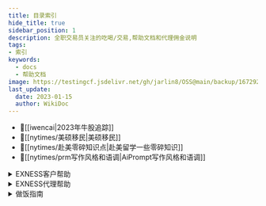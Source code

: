 ```yaml
---
title: 目录索引
hide_title: true
sidebar_position: 1
description: 全职交易员关注的吃喝/交易,帮助文档和代理佣金说明
tags:
- 索引
keywords:
  - docs
  - 帮助文档
image: https://testingcf.jsdelivr.net/gh/jarlin8/OSS@main/backup/1672929818319avatar.jpg
last_update:
  date: 2023-01-15
  author: WikiDoc
---
```


- 📰[[iwencai|2023年牛股追踪]]
- 📰[[nytimes/美硕移民|美硕移民]]
- 📰[[nytimes/赴美零碎知识点|赴美留学一些零碎知识]]
- 📰[[nytimes/prm写作风格和语调|AiPrompt写作风格和语调]]

<details>
<summary>EXNESS客户帮助</summary>

## EXNESS客户帮助
- [[exness-trader/保障您的vps安全|保障您的vps安全]]
- [[exness-trader/保证金和可用保证金之间有何区别|保证金和可用保证金之间有何区别]]
- [[exness-trader/标准账户|标准账户]]
- [[exness-trader/标准账户和美分账户有什么不同|标准账户和美分账户有什么不同]]
- [[exness-trader/标准账户和先锋账户有什么不同|标准账户和先锋账户有什么不同]]
- [[exness-trader/标准账户上可以交易哪些品种|标准账户上可以交易哪些品种]]
- [[exness-trader/不同类型的交易账户可以使用相同的服务器么|不同类型的交易账户可以使用相同的服务器么]]
- [[exness-trader/不同类型的账户是否有地区限制|不同类型的账户是否有地区限制]]
- [[exness-trader/不同账户类型的最大和最小交易手数是多少|不同账户类型的最大和最小交易手数是多少]]
- [[exness-trader/部分退款请求|部分退款请求]]
- [[exness-trader/查询已归档订单|查询已归档订单]]
- [[exness-trader/差价合约详解|差价合约详解]]
- [[exness-trader/拆股详解|拆股详解]]
- [[exness-trader/出金为何退回了我的-exness-账户|出金为何退回了我的-exness-账户]]
- [[exness-trader/出金须知|出金须知]]
- [[exness-trader/出入金到账需要多长时间|出入金到账需要多长时间]]
- [[exness-trader/出入金最快的方法是什么|出入金最快的方法是什么]]
- [[exness-trader/出现报价关闭提示|出现报价关闭提示]]
- [[exness-trader/出现交易量无效的错误提示|出现交易量无效的错误提示]]
- [[exness-trader/出现禁止交易的错误提示|出现禁止交易的错误提示]]
- [[exness-trader/出现资金不足错误提示|出现资金不足错误提示]]
- [[exness-trader/创建账户需要提供哪些资料|创建账户需要提供哪些资料]]
- [[exness-trader/创建真实账户和模拟账户时必须提供哪些文件|创建真实账户和模拟账户时必须提供哪些文件]]
- [[exness-trader/登录-mt4-的时候，为什么我的账户昵称显示错误|登录-mt4-的时候，为什么我的账户昵称显示错误]]
- [[exness-trader/电子支付平台eps交易相关事宜|电子支付平台eps交易相关事宜]]
- [[exness-trader/订单执行类型|订单执行类型]]
- [[exness-trader/冬季交易时间|冬季交易时间]]
- [[exness-trader/负余额保护|负余额保护]]
- [[exness-trader/杠杆对爆仓的影响|杠杆对爆仓的影响]]
- [[exness-trader/杠杆和保证金要求|杠杆和保证金要求]]
- [[exness-trader/隔夜利息|隔夜利息]]
- [[exness-trader/各账户追加保证金通知和爆仓水平|各账户追加保证金通知和爆仓水平]]
- [[exness-trader/更改-mt4-语言设置时出现乱码该如何解决|更改-mt4-语言设置时出现乱码该如何解决]]
- [[exness-trader/股票|股票]]
- [[exness-trader/关于-exness-交易应用|关于-exness-交易应用]]
- [[exness-trader/关于账户类型后缀|关于账户类型后缀]]
- [[exness-trader/管理智能交易-ea|管理智能交易-ea]]
- [[exness-trader/归档账户须知|归档账户须知]]
- [[exness-trader/过期版本|过期版本]]
- [[exness-trader/后缀代表什么|后缀代表什么]]
- [[exness-trader/怀疑他人以自己的名义交易|怀疑他人以自己的名义交易]]
- [[exness-trader/黄金杠杆限制|黄金杠杆限制]]
- [[exness-trader/恢复vps|恢复vps]]
- [[exness-trader/基点和迷你点之间有何区别|基点和迷你点之间有何区别]]
- [[exness-trader/加密数字货币交叉盘|加密数字货币交叉盘]]
- [[exness-trader/价格缺口保护|价格缺口保护]]
- [[exness-trader/交叉盘交易|交叉盘交易]]
- [[exness-trader/交易繁忙trade-context-busy|交易繁忙trade-context-busy]]
- [[exness-trader/交易方式是否有限制|交易方式是否有限制]]
- [[exness-trader/交易加密数字货币|交易加密数字货币]]
- [[exness-trader/交易品种|交易品种]]
- [[exness-trader/交易品种的订单报价是如何计算的|交易品种的订单报价是如何计算的]]
- [[exness-trader/交易平台功能比较|交易平台功能比较]]
- [[exness-trader/交易新手最适合什么账户类型|交易新手最适合什么账户类型]]
- [[exness-trader/节假日交易时间|节假日交易时间]]
- [[exness-trader/金属交易|金属交易]]
- [[exness-trader/开立专业型账户需要满足什么条件|开立专业型账户需要满足什么条件]]
- [[exness-trader/可以使用不同的支付平台出金吗|可以使用不同的支付平台出金吗]]
- [[exness-trader/可以在手机终端上下移动止损单吗|可以在手机终端上下移动止损单吗]]
- [[exness-trader/可以在周末节假日出金入金吗|可以在周末节假日出金入金吗]]
- [[exness-trader/客户是否可以使用其它交易账户入金时使用的支付|客户是否可以使用其它交易账户入金时使用的支付]]
- [[exness-trader/客户支付档案-cpp-须知|客户支付档案-cpp-须知]]
- [[exness-trader/了解交易终端|了解交易终端]]
- [[exness-trader/了解做市商|了解做市商]]
- [[exness-trader/立即开始交易|立即开始交易]]
- [[exness-trader/零点账户|零点账户]]
- [[exness-trader/零点账户提供哪些交易品种|零点账户提供哪些交易品种]]
- [[exness-trader/裸点账户|裸点账户]]
- [[exness-trader/裸点账户和零点账户有什么不同|裸点账户和零点账户有什么不同]]
- [[exness-trader/裸点账户上可以交易哪些品种|裸点账户上可以交易哪些品种]]
- [[exness-trader/美分账户|美分账户]]
- [[exness-trader/美分账户上可以交易哪些品种|美分账户上可以交易哪些品种]]
- [[exness-trader/美分账户有哪些地域限制|美分账户有哪些地域限制]]
- [[exness-trader/美国原油有合约期限吗|美国原油有合约期限吗]]
- [[exness-trader/面向非伊斯兰教国家的免隔夜利息账户|面向非伊斯兰教国家的免隔夜利息账户]]
- [[exness-trader/哪些类型的账户可以参与竞赛|哪些类型的账户可以参与竞赛]]
- [[exness-trader/哪些账户可以免隔夜利息|哪些账户可以免隔夜利息]]
- [[exness-trader/哪些账户类型可以交易加密数字货币-cfd|哪些账户类型可以交易加密数字货币-cfd]]
- [[exness-trader/哪些账户类型支持模拟账户|哪些账户类型支持模拟账户]]
- [[exness-trader/能否更改-metatrader-4-5-平台上的时区|能否更改-metatrader-4-5-平台上的时区]]
- [[exness-trader/能否更改我的账户货币|能否更改我的账户货币]]
- [[exness-trader/能源交易|能源交易]]
- [[exness-trader/您的-exness-个人专区|您的-exness-个人专区]]
- [[exness-trader/品种分类|品种分类]]
- [[exness-trader/仍未收到出金款项|仍未收到出金款项]]
- [[exness-trader/仍未收到手机短信验证码|仍未收到手机短信验证码]]
- [[exness-trader/如果我出金到错误的账号，接下来应该怎么做|如果我出金到错误的账号，接下来应该怎么做]]
- [[exness-trader/如果我的-vps-上没有足够空间应当如何操作|如果我的-vps-上没有足够空间应当如何操作]]
- [[exness-trader/如果我的当前余额为负值，可以进行入金操作吗|如果我的当前余额为负值，可以进行入金操作吗]]
- [[exness-trader/如果我的验证文件不在我的名下该怎么办|如果我的验证文件不在我的名下该怎么办]]
- [[exness-trader/如果我是在其他国家开立的账户，如何进行账户验|如果我是在其他国家开立的账户，如何进行账户验]]
- [[exness-trader/如果我有未平仓位，还可以出金吗|如果我有未平仓位，还可以出金吗]]
- [[exness-trader/如果我在-vps-中收到了无网络连接错误，接下来|如果我在-vps-中收到了无网络连接错误，接下来]]
- [[exness-trader/如果我在入金时使用的支付系统在出金时无法使用|如果我在入金时使用的支付系统在出金时无法使用]]
- [[exness-trader/如果我在入金时使用了多种支付方式，应当如何出|如果我在入金时使用了多种支付方式，应当如何出]]
- [[exness-trader/如果我在自己的-vps-上安装智能交易ea，是否需要|如果我在自己的-vps-上安装智能交易ea，是否需要]]
- [[exness-trader/如果无法平仓交易，我该怎么做|如果无法平仓交易，我该怎么做]]
- [[exness-trader/如果在个人专区中无法找到我的首选支付系统该怎|如果在个人专区中无法找到我的首选支付系统该怎]]
- [[exness-trader/如何查看旧的个人专区是否依然处于活跃状态|如何查看旧的个人专区是否依然处于活跃状态]]
- [[exness-trader/如何查看您的交易历史|如何查看您的交易历史]]
- [[exness-trader/如何查看我当前的杠杆设置|如何查看我当前的杠杆设置]]
- [[exness-trader/如何查看我的交易状态|如何查看我的交易状态]]
- [[exness-trader/如何查看我可以使用的支付平台|如何查看我可以使用的支付平台]]
- [[exness-trader/如何查看账户是否已可以入金和交易|如何查看账户是否已可以入金和交易]]
- [[exness-trader/如何查看账户验证被拒绝的原因|如何查看账户验证被拒绝的原因]]
- [[exness-trader/如何查看自己上传的验证文档的状态|如何查看自己上传的验证文档的状态]]
- [[exness-trader/如何查询我的代理信息|如何查询我的代理信息]]
- [[exness-trader/如何查找交易软件登录账号和服务器|如何查找交易软件登录账号和服务器]]
- [[exness-trader/如何查找我的交易账户账号|如何查找我的交易账户账号]]
- [[exness-trader/如何查找需要提高保证金要求的新闻事件|如何查找需要提高保证金要求的新闻事件]]
- [[exness-trader/如何出金|如何出金]]
- [[exness-trader/如何处理无效sl-tp错误|如何处理无效sl-tp错误]]
- [[exness-trader/如何从报价手机移动端里显示-添加-移除交易品|如何从报价手机移动端里显示-添加-移除交易品]]
- [[exness-trader/如何给模拟账户充值|如何给模拟账户充值]]
- [[exness-trader/如何更改更新我的个人信息与地址|如何更改更新我的个人信息与地址]]
- [[exness-trader/如何更改我的exness账户的注册姓名|如何更改我的exness账户的注册姓名]]
- [[exness-trader/如何更改注册名称|如何更改注册名称]]
- [[exness-trader/如何管理您的交易账户设置|如何管理您的交易账户设置]]
- [[exness-trader/如何管理您的vps设置|如何管理您的vps设置]]
- [[exness-trader/如何管理图表设置|如何管理图表设置]]
- [[exness-trader/如何管理注册手机号码|如何管理注册手机号码]]
- [[exness-trader/如何获得-exness-vps-服务|如何获得-exness-vps-服务]]
- [[exness-trader/如何获得无限杠杆|如何获得无限杠杆]]
- [[exness-trader/如何获取日志文件|如何获取日志文件]]
- [[exness-trader/如何计算开立订单所需资金|如何计算开立订单所需资金]]
- [[exness-trader/如何计算利润和损失|如何计算利润和损失]]
- [[exness-trader/如何将我在社交交易中的入金与我的-exness-账户关联起|如何将我在社交交易中的入金与我的-exness-账户关联起]]
- [[exness-trader/如何解决交易终端中的常见错误|如何解决交易终端中的常见错误]]
- [[exness-trader/如何进行订单部分平仓|如何进行订单部分平仓]]
- [[exness-trader/如何进行交易账户间转账|如何进行交易账户间转账]]
- [[exness-trader/如何进行首次入金|如何进行首次入金]]
- [[exness-trader/如何开立模拟账户|如何开立模拟账户]]
- [[exness-trader/如何快速便捷地恢复-exness-密码|如何快速便捷地恢复-exness-密码]]
- [[exness-trader/如何连接-vps|如何连接-vps]]
- [[exness-trader/如何清除浏览器缓存和-cookies-文件|如何清除浏览器缓存和-cookies-文件]]
- [[exness-trader/如何确定我的资金是安全的|如何确定我的资金是安全的]]
- [[exness-trader/如何入金|如何入金]]
- [[exness-trader/如何上传屏幕截图给支持团队|如何上传屏幕截图给支持团队]]
- [[exness-trader/如何设置-vps-密码|如何设置-vps-密码]]
- [[exness-trader/如何设置修改止损与获利|如何设置修改止损与获利]]
- [[exness-trader/如何设置移动止损|如何设置移动止损]]
- [[exness-trader/如何设置exness比特币电子钱包|如何设置exness比特币电子钱包]]
- [[exness-trader/如何申请关闭账户|如何申请关闭账户]]
- [[exness-trader/如何生成网络日志排除故障|如何生成网络日志排除故障]]
- [[exness-trader/如何使用-exness-货币转换器|如何使用-exness-货币转换器]]
- [[exness-trader/如何使用-mt4-multiterminal多账户管理终端|如何使用-mt4-multiterminal多账户管理终端]]
- [[exness-trader/如何使用安卓版-metatrader-4|如何使用安卓版-metatrader-4]]
- [[exness-trader/如何使用安卓版-metatrader-5|如何使用安卓版-metatrader-5]]
- [[exness-trader/如何使用比特币出入金|如何使用比特币出入金]]
- [[exness-trader/如何使用比特币电子钱包查看交易|如何使用比特币电子钱包查看交易]]
- [[exness-trader/如何使用日本或韩国银行卡出金|如何使用日本或韩国银行卡出金]]
- [[exness-trader/如何使用泰达币-usdt-erc20-出入金|如何使用泰达币-usdt-erc20-出入金]]
- [[exness-trader/如何使用虚拟美元稳定币-usdc-erc20-出入金|如何使用虚拟美元稳定币-usdc-erc20-出入金]]
- [[exness-trader/如何使用银行卡兑换usdt来入金|如何使用银行卡兑换usdt来入金]]
- [[exness-trader/如何使用中国银联入金|如何使用中国银联入金]]
- [[exness-trader/如何使用perfect-money出入金|如何使用perfect-money出入金]]
- [[exness-trader/如何使用sticpay出入金|如何使用sticpay出入金]]
- [[exness-trader/如何提升metatrader4-5的速度|如何提升metatrader4-5的速度]]
- [[exness-trader/如何通过-exness-进行交易|如何通过-exness-进行交易]]
- [[exness-trader/如何通过-mypay-出入金|如何通过-mypay-出入金]]
- [[exness-trader/如何通过电汇出入金|如何通过电汇出入金]]
- [[exness-trader/如何通过检索-har-文件进行故障调试|如何通过检索-har-文件进行故障调试]]
- [[exness-trader/如何通过银行卡出入金|如何通过银行卡出入金]]
- [[exness-trader/如何完全验证您的exness账户|如何完全验证您的exness账户]]
- [[exness-trader/如何为客服团队创建屏幕截图|如何为客服团队创建屏幕截图]]
- [[exness-trader/如何显示买价线|如何显示买价线]]
- [[exness-trader/如何修改或移除移动止损|如何修改或移除移动止损]]
- [[exness-trader/如何验证我的支付方式|如何验证我的支付方式]]
- [[exness-trader/如何在-linux-系统中安装-mt4-mt5|如何在-linux-系统中安装-mt4-mt5]]
- [[exness-trader/如何在个人专区创建新的交易账户|如何在个人专区创建新的交易账户]]
- [[exness-trader/如何在交易平台-mt4-mt5-上接收新闻|如何在交易平台-mt4-mt5-上接收新闻]]
- [[exness-trader/如何在市场报价桌面版终端中显示-添加-删除交|如何在市场报价桌面版终端中显示-添加-删除交]]
- [[exness-trader/如何在手机应用上的metatrader订阅交易信号|如何在手机应用上的metatrader订阅交易信号]]
- [[exness-trader/如何在我的个人专区查看交易的单号|如何在我的个人专区查看交易的单号]]
- [[exness-trader/如何在移动终端中设置挂单|如何在移动终端中设置挂单]]
- [[exness-trader/如何在中国使用bitake入金|如何在中国使用bitake入金]]
- [[exness-trader/如何在中国使用flashex出入金|如何在中国使用flashex出入金]]
- [[exness-trader/如何在中国使用neteller出入金|如何在中国使用neteller出入金]]
- [[exness-trader/如何在中国使用webmoney出入金|如何在中国使用webmoney出入金]]
- [[exness-trader/如何在exness平台开始交易|如何在exness平台开始交易]]
- [[exness-trader/如何知晓为我提供服务的是哪家-exness-实体|如何知晓为我提供服务的是哪家-exness-实体]]
- [[exness-trader/如何注册-exness-个人专区和交易账户|如何注册-exness-个人专区和交易账户]]
- [[exness-trader/入金金额有限制吗|入金金额有限制吗]]
- [[exness-trader/入金款项仍未到账|入金款项仍未到账]]
- [[exness-trader/入金须知|入金须知]]
- [[exness-trader/什么是-3d-安全协议|什么是-3d-安全协议]]
- [[exness-trader/什么是-cvv-代码，可以在哪里找到|什么是-cvv-代码，可以在哪里找到]]
- [[exness-trader/什么是对冲单可以进行部分对冲吗|什么是对冲单可以进行部分对冲吗]]
- [[exness-trader/什么是偏差|什么是偏差]]
- [[exness-trader/什么是限价单如何下限价单|什么是限价单如何下限价单]]
- [[exness-trader/什么是移动止损|什么是移动止损]]
- [[exness-trader/什么是止损单，怎么下止损单|什么是止损单，怎么下止损单]]
- [[exness-trader/什么是vps-|什么是vps-]]
- [[exness-trader/石油差价合约有到期日期吗|石油差价合约有到期日期吗]]
- [[exness-trader/石油价格是现货价格吗|石油价格是现货价格吗]]
- [[exness-trader/使用-mt4-mt5-网页终端进行交易|使用-mt4-mt5-网页终端进行交易]]
- [[exness-trader/使用-windows-版本-metatrader-4|使用-windows-版本-metatrader-4]]
- [[exness-trader/使用-windows-版本-metatrader-5|使用-windows-版本-metatrader-5]]
- [[exness-trader/使用多张银行卡还可以进行出入金操作吗|使用多张银行卡还可以进行出入金操作吗]]
- [[exness-trader/使用模拟账户进行交易时需要存入真实资金吗|使用模拟账户进行交易时需要存入真实资金吗]]
- [[exness-trader/市场已关闭|市场已关闭]]
- [[exness-trader/市价滑点|市价滑点]]
- [[exness-trader/是否可由朋友或家人代我进行交易|是否可由朋友或家人代我进行交易]]
- [[exness-trader/是否所有类型账户都支持指数的差价合约|是否所有类型账户都支持指数的差价合约]]
- [[exness-trader/收到订单数量过多错误提示|收到订单数量过多错误提示]]
- [[exness-trader/收到一条阻止我交易的错误提示|收到一条阻止我交易的错误提示]]
- [[exness-trader/手机交易终端上可以使用智能交易ea吗|手机交易终端上可以使用智能交易ea吗]]
- [[exness-trader/探索-exness-网页交易终端|探索-exness-网页交易终端]]
- [[exness-trader/跳动点历史记录须知|跳动点历史记录须知]]
- [[exness-trader/通过-skrill-出入金|通过-skrill-出入金]]
- [[exness-trader/同一个电子邮箱可以注册多个个人专区吗|同一个电子邮箱可以注册多个个人专区吗]]
- [[exness-trader/退出交易终端时，我的订单会被平仓吗|退出交易终端时，我的订单会被平仓吗]]
- [[exness-trader/外汇和其他交易品种的基本交易术语|外汇和其他交易品种的基本交易术语]]
- [[exness-trader/外汇品种交易|外汇品种交易]]
- [[exness-trader/外汇市场交易时间|外汇市场交易时间]]
- [[exness-trader/外汇与外汇市场|外汇与外汇市场]]
- [[exness-trader/为-metatrader-4-5-设置推送通知|为-metatrader-4-5-设置推送通知]]
- [[exness-trader/为什么-exness-交易应用上的支付方式比网页版个人专区|为什么-exness-交易应用上的支付方式比网页版个人专区]]
- [[exness-trader/为什么-exness-账户验证流程是重要的|为什么-exness-账户验证流程是重要的]]
- [[exness-trader/为什么进行内部转账时会收到请求金额过大的|为什么进行内部转账时会收到请求金额过大的]]
- [[exness-trader/为什么我的对冲单突然要我缴纳保证金|为什么我的对冲单突然要我缴纳保证金]]
- [[exness-trader/为什么我的入金-出金会被拒绝|为什么我的入金-出金会被拒绝]]
- [[exness-trader/为什么我的所有交易一开始都处于亏损状态|为什么我的所有交易一开始都处于亏损状态]]
- [[exness-trader/为什么我的文件被拒绝了|为什么我的文件被拒绝了]]
- [[exness-trader/为什么我的账户上有资金，交易账户却显示余额为|为什么我的账户上有资金，交易账户却显示余额为]]
- [[exness-trader/为什么我个人专区中可用保证金的金额与交易平台|为什么我个人专区中可用保证金的金额与交易平台]]
- [[exness-trader/为什么我需要一种账户货币|为什么我需要一种账户货币]]
- [[exness-trader/为什么我在进行入金操作时屏幕显示系统出错|为什么我在进行入金操作时屏幕显示系统出错]]
- [[exness-trader/为什么无法关闭对冲单|为什么无法关闭对冲单]]
- [[exness-trader/为什么无法在我的个人专区中找到我的交易账户|为什么无法在我的个人专区中找到我的交易账户]]
- [[exness-trader/为什么有时候股票的保证金会比平时高|为什么有时候股票的保证金会比平时高]]
- [[exness-trader/为什么在出金时会出现余额不足的错误提示|为什么在出金时会出现余额不足的错误提示]]
- [[exness-trader/为什么在交易者计算器内有些品种不能设置杠杆|为什么在交易者计算器内有些品种不能设置杠杆]]
- [[exness-trader/为什么在一天中的某些时候，指数的保证金会增加|为什么在一天中的某些时候，指数的保证金会增加]]
- [[exness-trader/为什么mt4-mt5和exness网站上显示的点差不一样|为什么mt4-mt5和exness网站上显示的点差不一样]]
- [[exness-trader/未验证账户面临哪些限制|未验证账户面临哪些限制]]
- [[exness-trader/文件被拒绝后如何再次上传|文件被拒绝后如何再次上传]]
- [[exness-trader/我不小心删除了我的手机应用，该如何恢复|我不小心删除了我的手机应用，该如何恢复]]
- [[exness-trader/我可以使用多张银行卡给账户入金吗|我可以使用多张银行卡给账户入金吗]]
- [[exness-trader/我可以使用哪些交易终端进行交易|我可以使用哪些交易终端进行交易]]
- [[exness-trader/我可以使用他人的支付系统入金吗|我可以使用他人的支付系统入金吗]]
- [[exness-trader/我可以用什么货币入金|我可以用什么货币入金]]
- [[exness-trader/我可以在个人信息中添加多少个手机号码|我可以在个人信息中添加多少个手机号码]]
- [[exness-trader/我可以在个人专区持有几个交易账户|我可以在个人专区持有几个交易账户]]
- [[exness-trader/我可以在哪里查看汇率|我可以在哪里查看汇率]]
- [[exness-trader/我可以在手机交易终端上使用指标吗|我可以在手机交易终端上使用指标吗]]
- [[exness-trader/我可以在我的电脑上同时运行多个交易终端软件吗|我可以在我的电脑上同时运行多个交易终端软件吗]]
- [[exness-trader/我能否更改自己的的账户服务器|我能否更改自己的的账户服务器]]
- [[exness-trader/我能用预付卡进行入金么|我能用预付卡进行入金么]]
- [[exness-trader/我能在周末进行交易吗|我能在周末进行交易吗]]
- [[exness-trader/我仍未收到电子邮箱验证码|我仍未收到电子邮箱验证码]]
- [[exness-trader/我如何识别哪些交易品种属于免隔夜利息品种|我如何识别哪些交易品种属于免隔夜利息品种]]
- [[exness-trader/我是否可以使用与-exness-注册邮箱不同的邮箱来进行入|我是否可以使用与-exness-注册邮箱不同的邮箱来进行入]]
- [[exness-trader/我是否可以验证来自海外国家的exness账户|我是否可以验证来自海外国家的exness账户]]
- [[exness-trader/我收到了交易参数无效的错误提示|我收到了交易参数无效的错误提示]]
- [[exness-trader/我收到了账户无效的错误提示|我收到了账户无效的错误提示]]
- [[exness-trader/我收到无网络连接的错误信息|我收到无网络连接的错误信息]]
- [[exness-trader/我为什么需要验证我的支付账户|我为什么需要验证我的支付账户]]
- [[exness-trader/我应该选择哪种账户|我应该选择哪种账户]]
- [[exness-trader/我应为交易账户设置什么杠杆|我应为交易账户设置什么杠杆]]
- [[exness-trader/我在国外可以用自己的交易账户交易吗|我在国外可以用自己的交易账户交易吗]]
- [[exness-trader/我在交易软件收到了授权失败的错误提示|我在交易软件收到了授权失败的错误提示]]
- [[exness-trader/我在哪里可以查看自己的免隔夜利息权益|我在哪里可以查看自己的免隔夜利息权益]]
- [[exness-trader/我在使用银行卡出金时被要求退款|我在使用银行卡出金时被要求退款]]
- [[exness-trader/我在我的交易终端的图表中只能看到等待更新|我在我的交易终端的图表中只能看到等待更新]]
- [[exness-trader/无法出金时该如何操作|无法出金时该如何操作]]
- [[exness-trader/无法登录-exness-个人专区|无法登录-exness-个人专区]]
- [[exness-trader/无法登录交易终端|无法登录交易终端]]
- [[exness-trader/无法入金|无法入金]]
- [[exness-trader/无法上传文件|无法上传文件]]
- [[exness-trader/无法使用买入和卖出按键|无法使用买入和卖出按键]]
- [[exness-trader/无法在-macos-catalina-操作系统上登录-mt4-mt5|无法在-macos-catalina-操作系统上登录-mt4-mt5]]
- [[exness-trader/无法在注册时设置密码|无法在注册时设置密码]]
- [[exness-trader/无法注册-exness-账户|无法注册-exness-账户]]
- [[exness-trader/无效价格错误|无效价格错误]]
- [[exness-trader/夏季交易时间|夏季交易时间]]
- [[exness-trader/先锋账户|先锋账户]]
- [[exness-trader/先锋账户上都可以交易哪些品种|先锋账户上都可以交易哪些品种]]
- [[exness-trader/小币种交易|小币种交易]]
- [[exness-trader/新订单按键是灰色的|新订单按键是灰色的]]
- [[exness-trader/新闻发布期间提高保证金要求|新闻发布期间提高保证金要求]]
- [[exness-trader/验证文件的大小限制是多少|验证文件的大小限制是多少]]
- [[exness-trader/验证账户需要多久|验证账户需要多久]]
- [[exness-trader/一个账户有几个密码|一个账户有几个密码]]
- [[exness-trader/伊斯兰教地区可享零隔夜利息交易账户|伊斯兰教地区可享零隔夜利息交易账户]]
- [[exness-trader/以账户货币计算盈亏时，应使用何种价格进行换算|以账户货币计算盈亏时，应使用何种价格进行换算]]
- [[exness-trader/银行卡交易详解|银行卡交易详解]]
- [[exness-trader/在安装mt4时，为什么需要提供代理服务器地址|在安装mt4时，为什么需要提供代理服务器地址]]
- [[exness-trader/在交易终端关闭订单|在交易终端关闭订单]]
- [[exness-trader/在进行股票相关交易品种的交易时，我是否真正拥|在进行股票相关交易品种的交易时，我是否真正拥]]
- [[exness-trader/在哪查询某一品种的相关信息|在哪查询某一品种的相关信息]]
- [[exness-trader/在哪可以找到-macos-版mt4-mt5安装文件|在哪可以找到-macos-版mt4-mt5安装文件]]
- [[exness-trader/在哪里查看交易账户类型|在哪里查看交易账户类型]]
- [[exness-trader/在哪里可以查看exness的财报|在哪里可以查看exness的财报]]
- [[exness-trader/在哪里可以找到我的信用相关信息|在哪里可以找到我的信用相关信息]]
- [[exness-trader/在中国如何通过支付宝入金|在中国如何通过支付宝入金]]
- [[exness-trader/在中国如何通过otc365出入金|在中国如何通过otc365出入金]]
- [[exness-trader/诈骗活动-安全小贴士|诈骗活动-安全小贴士]]
- [[exness-trader/账户类型|账户类型]]
- [[exness-trader/账户长时间未使用会出现什么情况|账户长时间未使用会出现什么情况]]
- [[exness-trader/真实账户和模拟账户有什么区别|真实账户和模拟账户有什么区别]]
- [[exness-trader/真实账户和模拟账户之间的价格变动存在差异吗|真实账户和模拟账户之间的价格变动存在差异吗]]
- [[exness-trader/直盘交易|直盘交易]]
- [[exness-trader/止损位|止损位]]
- [[exness-trader/指数股息|指数股息]]
- [[exness-trader/指数交易|指数交易]]
- [[exness-trader/指数交易的最低金额是多少|指数交易的最低金额是多少]]
- [[exness-trader/重新报价|重新报价]]
- [[exness-trader/注册后我还可以更改电子邮箱地址吗|注册后我还可以更改电子邮箱地址吗]]
- [[exness-trader/注册时需要准备什么信息|注册时需要准备什么信息]]
- [[exness-trader/自定义爆仓位|自定义爆仓位]]
- [[exness-trader/最少需要多少资金才能开始交易|最少需要多少资金才能开始交易]]
- [[exness-trader/exness-不接受哪些国家的客户|exness-不接受哪些国家的客户]]
- [[exness-trader/exness-对哪些类型的账户收取交易手续费|exness-对哪些类型的账户收取交易手续费]]
- [[exness-trader/exness-交易应用-出金操作|exness-交易应用-出金操作]]
- [[exness-trader/exness-交易应用-如何更改-exness-交易应用的语言设置|exness-交易应用-如何更改-exness-交易应用的语言设置]]
- [[exness-trader/exness-交易应用-如何开立更多账户|exness-交易应用-如何开立更多账户]]
- [[exness-trader/exness-交易应用-如何验证个人资料|exness-交易应用-如何验证个人资料]]
- [[exness-trader/exness-交易应用-入金操作|exness-交易应用-入金操作]]
- [[exness-trader/exness-交易应用-是否可以更改所使用的交易终端|exness-交易应用-是否可以更改所使用的交易终端]]
- [[exness-trader/exness-交易应用-探索个人专区|exness-交易应用-探索个人专区]]
- [[exness-trader/exness-交易应用-为何我在进行入金操作时找不到我的|exness-交易应用-为何我在进行入金操作时找不到我的]]
- [[exness-trader/exness-交易应用-在哪可以查看我的合作伙伴账户详情|exness-交易应用-在哪可以查看我的合作伙伴账户详情]]
- [[exness-trader/exness-交易应用配置指南|exness-交易应用配置指南]]
- [[exness-trader/exness-交易应用疑难解答|exness-交易应用疑难解答]]
- [[exness-trader/exness-是否收取隔夜费用|exness-是否收取隔夜费用]]
- [[exness-trader/exness-是做什么的|exness-是做什么的]]
- [[exness-trader/exness-收取出入金手续费吗|exness-收取出入金手续费吗]]
- [[exness-trader/exness-提供的石油是差价合约，还是期货|exness-提供的石油是差价合约，还是期货]]
- [[exness-trader/exness-提供交易信号吗|exness-提供交易信号吗]]
- [[exness-trader/exness-意见门户介绍|exness-意见门户介绍]]
- [[exness-trader/exness-账户安全工具介绍|exness-账户安全工具介绍]]
- [[exness-trader/exness-账户支持哪些订单类型|exness-账户支持哪些订单类型]]
- [[exness-trader/exness-vps-使用须知|exness-vps-使用须知]]
- [[exness-trader/exness交易应用-管理个人专区|exness交易应用-管理个人专区]]
- [[exness-trader/exness交易应用-交易账户设置|exness交易应用-交易账户设置]]
- [[exness-trader/exness交易应用-了解业绩统计选项卡|exness交易应用-了解业绩统计选项卡]]
- [[exness-trader/exness交易应用-内部转账|exness交易应用-内部转账]]
- [[exness-trader/exness交易应用-内置交易终端详解|exness交易应用-内置交易终端详解]]
- [[exness-trader/exness交易应用-如何编辑通知|exness交易应用-如何编辑通知]]
- [[exness-trader/exness交易应用-如何将交易品种收藏至关注列表|exness交易应用-如何将交易品种收藏至关注列表]]
- [[exness-trader/exness交易应用-如何开立和关闭交易|exness交易应用-如何开立和关闭交易]]
- [[exness-trader/exness交易应用-如何开立账户|exness交易应用-如何开立账户]]
- [[exness-trader/exness交易应用-支付操作须知|exness交易应用-支付操作须知]]
- [[exness-trader/exness市场保护工具|exness市场保护工具]]
- [[exness-trader/exness是否受到相关监管|exness是否受到相关监管]]
- [[exness-trader/exness提供哪种点差|exness提供哪种点差]]
- [[exness-trader/exness网站提供pwa版本吗|exness网站提供pwa版本吗]]
- [[exness-trader/exness账户验证文件|exness账户验证文件]]
- [[exness-trader/exness尊享会员制适用于中国台湾香港和澳门地|exness尊享会员制适用于中国台湾香港和澳门地]]
- [[exness-trader/macos-用户如何登录-mt4-mt5|macos-用户如何登录-mt4-mt5]]
- [[exness-trader/metatrader-使用什么时区的时间|metatrader-使用什么时区的时间]]
- [[exness-trader/metatrader-详解-对比-mt4-和-mt5|metatrader-详解-对比-mt4-和-mt5]]
- [[exness-trader/metatrader交易信号|metatrader交易信号]]
- [[exness-trader/mt4-mt5-提供哪些交易品种|mt4-mt5-提供哪些交易品种]]
- [[exness-trader/mt4-mt5-中信用资金的显示方式介绍|mt4-mt5-中信用资金的显示方式介绍]]
- [[exness-trader/vps-被冻结后还能解冻吗|vps-被冻结后还能解冻吗]]
- [[exness-trader/vps-使用条款|vps-使用条款]]

</details>

<details>
<summary>EXNESS代理帮助</summary>

## EXNESS代理帮助
- [[exness-agent/本金使用比率|本金使用比率]]
- [[exness-agent/标准账户|标准账户]]
- [[exness-agent/单链接服务详解|单链接服务详解]]
- [[exness-agent/地区代表-区域代理|地区代表-区域代理]]
- [[exness-agent/返佣详述|返佣详述]]
- [[exness-agent/个人专区报告功能介绍|个人专区报告功能介绍]]
- [[exness-agent/关于合作伙伴链接的所有信息|关于合作伙伴链接的所有信息]]
- [[exness-agent/关于内部转账|关于内部转账]]
- [[exness-agent/合作伙伴和介绍经纪商IB之间有何区别|合作伙伴和介绍经纪商(IB)之间有何区别]]
- [[exness-agent/合作伙伴类型|合作伙伴类型]]
- [[exness-agent/合作伙伴链接和合作伙伴账户|合作伙伴链接和合作伙伴账户]]
- [[exness-agent/合作伙伴如何知道他们介绍经纪商IB水平的变化|合作伙伴如何知道他们介绍经纪商IB水平的变化]]
- [[exness-agent/合作伙伴入门指南|合作伙伴入门指南]]
- [[exness-agent/合作伙伴佣金框架|合作伙伴佣金框架]]
- [[exness-agent/合作伙伴佣金与Exness比特币电子钱包|合作伙伴佣金与Exness比特币电子钱包]]
- [[exness-agent/加入Exness合作伙伴计划可以赚取多少钱|加入 Exness合作伙伴计划可以赚取多少钱]]
- [[exness-agent/介绍经纪商|介绍经纪商]]
- [[exness-agent/客服支持|客服支持]]
- [[exness-agent/客户如何确定他们的资金是否安全|客户如何确定他们的资金是否安全]]
- [[exness-agent/了解介绍经纪商IB个人专区|了解介绍经纪商IB个人专区]]
- [[exness-agent/了解外汇基本知识|了解外汇基本知识]]
- [[exness-agent/零点账户的合伙人佣金如何计算|零点账户的合伙人佣金如何计算]]
- [[exness-agent/裸点账户的合作伙伴佣金如何计算|裸点账户的合作伙伴佣金如何计算]]
- [[exness-agent/美分账户|美分账户]]
- [[exness-agent/如何查看某位客户是否注册在了我名下|如何查看某位客户是否注册在了我名下]]
- [[exness-agent/如何成为一名介绍经纪商IB|如何成为一名介绍经纪商IB]]
- [[exness-agent/如何管理返佣|如何管理返佣]]
- [[exness-agent/如何加入Exness合作伙伴计划|如何加入Exness 合作伙伴计划]]
- [[exness-agent/如何提取您的合作伙伴佣金|如何提取您的合作伙伴佣金]]
- [[exness-agent/如何通过电汇提取合作伙伴佣金|如何通过电汇提取合作伙伴佣金]]
- [[exness-agent/社交交易介绍|社交交易介绍]]
- [[exness-agent/收入分享模型是如何发挥作用的|收入分享模型是如何发挥作用的]]
- [[exness-agent/手续费|手续费]]
- [[exness-agent/探索返佣版块|探索返佣版块]]
- [[exness-agent/探索合作伙伴佣金信息面板|探索合作伙伴佣金信息面板]]
- [[exness-agent/我可以使用合作伙伴链接创建自定义合作伙伴链接吗|我可以使用合作伙伴链接创建自定义合作伙伴链接吗]]
- [[exness-agent/先锋账户|先锋账户]]
- [[exness-agent/一般出金规则|一般出金规则]]
- [[exness-agent/在哪里可以查看我推介客户的交易活动情况及交易量|在哪里可以查看我推介客户的交易活动情况及交易量]]
- [[exness-agent/自定义合作伙伴链接|自定义合作伙伴链接]]
- [[exness-agent/最低和最高出金限额|最低和最高出金限额]]
- [[exness-agent/Exness不接受哪些国家的客户|Exness 不接受哪些国家的客户]]
- [[exness-agent/Exness财务审计|Exness 财务审计]]
- [[exness-agent/Exness的资金安全|Exness 的资金安全]]
- [[exness-agent/Exness合作伙伴计划|Exness 合作伙伴计划]]
- [[exness-agent/Exness合作伙伴忠诚计划|Exness 合作伙伴忠诚计划]]
- [[exness-agent/Exness合作伙伴忠诚计划条款和条件|Exness 合作伙伴忠诚计划条款和条件]]
- [[exness-agent/Exness是否允许返佣|Exness 是否允许返佣]]
- [[exness-agent/Exness提供的交易产品|Exness 提供的交易产品]]
- [[exness-agent/Exness提供的交易平台|Exness 提供的交易平台]]
- [[exness-agent/Exness推广指南|Exness 推广指南]]
- [[exness-agent/Exness支付服务|Exness 支付服务]]
- [[exness-agent/Exness不接受哪些国家的合作伙伴|Exness不接受哪些国家的合作伙伴]]
- [[exness-agent/Exness集团包括哪些实体|Exness集团包括哪些实体]]
- [[exness-agent/Exness经纪公司|Exness经纪公司]]
- [[exness-agent/VPS虚拟专用服务器|VPS虚拟专用服务器]]

</details>

<details>
<summary>做饭指南</summary>

**食物**是为生物提供营养的物质，来源通常是[植物](https://zh.wikipedia.org/wiki/植物)、[动物](https://zh.wikipedia.org/wiki/动物)、[菌类](https://zh.wikipedia.org/wiki/菌类)，包含着维生所需的营养素，如[碳水化合物](https://zh.wikipedia.org/wiki/碳水化合物)、[脂肪](https://zh.wikipedia.org/wiki/脂肪)、[蛋白质](https://zh.wikipedia.org/wiki/蛋白质)、水等，能够借由进食或饮用为生物提供营养、维持生命或愉悦的物质。生物摄取食物后，被生物的[细胞](https://zh.wikipedia.org/wiki/细胞)同化，提供能量，维持生命及刺激成长。
在历史上，人类主要是透过狩猎、采集及耕种三种方式获得食物，其余的还有畜牧、钓鱼等。现在日益增加的世界人口中，大部分需要的食物热量是由食品产业提供。
有许多机构在监控食品卫生及食品安全，包括国际食品保护协会、世界资源研究所、世界粮食计划署、[联合国粮食及农业组织](https://zh.wikipedia.org/wiki/联合国粮食及农业组织)、国际食品信息理事会以及亚太无添加餐饮食品发展促进会。他们关注的议题包括可持续性、生物多样性、气候变化、营养人类学、[人口自然增长率](https://zh.wikipedia.org/wiki/人口自然增长率)、供水、食品制造技术改善及食品安全。
食物权是经济、社会及文化权利国际公约（ICESCR）提出的人权之一  ， 认可“有适当生活水平的权利，包括适当的食物”也就是“免于饥饿的自由。”

<details>
<summary>下厨前的准备</summary>

- [[tips/厨房准备|厨房准备]]
- [[tips/如何选择现在吃什么|如何选择现在吃什么]]
- [[tips/learn/高压力锅|高压力锅]]
- [[tips/learn/去腥|去腥]]
- [[tips/learn/食品安全|食品安全]]
- [[tips/learn/微波炉|微波炉]]
- [[tips/learn/学习焯水|学习焯水]]
- [[tips/learn/学习炒与煎|学习炒与煎]]
- [[tips/learn/学习凉拌|学习凉拌]]
- [[tips/learn/学习腌|学习腌]]
- [[tips/learn/学习蒸|学习蒸]]
- [[tips/learn/学习煮|学习煮]]

</details>

## 食谱

 🍤 [[dishes/aquatic|水产]]
|🍜 [[dishes/breakfast|早餐]]
|🍛 [[dishes/condiment|调味]]
|🧀 [[dishes/dessert|甜品]]
|🥤 [[dishes/drink|饮料]]
|🥩 [[dishes/meat_dish|肉食]]
|🍖 [[dishes/semi-finished|半成品]]
|🥘 [[dishes/soup|汤粥]]
|🍚 [[dishes/staple|主食]]
|🥦 [[dishes/vegetable_dish|蔬菜]]

### 家常菜

### 素菜

<details>
<summary>素菜食谱</summary>

- [[dishes/vegetable_dish/拔丝土豆|拔丝土豆]]
- [[dishes/vegetable_dish/白灼菜心|白灼菜心]]
- [[dishes/vegetable_dish/包菜炒鸡蛋粉丝|包菜炒鸡蛋粉丝]]
- [[dishes/vegetable_dish/菠菜炒鸡蛋|菠菜炒鸡蛋]]
- [[dishes/vegetable_dish/炒滑蛋|炒滑蛋]]
- [[dishes/vegetable_dish/炒茄子|炒茄子]]
- [[dishes/vegetable_dish/炒青菜|炒青菜]]
- [[dishes/vegetable_dish/葱煎豆腐|葱煎豆腐]]
- [[dishes/vegetable_dish/脆皮豆腐|脆皮豆腐]]
- [[dishes/vegetable_dish/地三鲜|地三鲜]]
- [[dishes/vegetable_dish/干锅花菜|干锅花菜]]
- [[dishes/vegetable_dish/蚝油三鲜菇|蚝油三鲜菇]]
- [[dishes/vegetable_dish/蚝油生菜|蚝油生菜]]
- [[dishes/vegetable_dish/荷兰豆炒腊肠|荷兰豆炒腊肠]]
- [[dishes/vegetable_dish/红烧冬瓜|红烧冬瓜]]
- [[dishes/vegetable_dish/红烧茄子|红烧茄子]]
- [[dishes/vegetable_dish/虎皮青椒|虎皮青椒]]
- [[dishes/vegetable_dish/话梅煮毛豆|话梅煮毛豆]]
- [[dishes/vegetable_dish/鸡蛋羹|鸡蛋羹]]
- [[dishes/vegetable_dish/鸡蛋羹/微波炉鸡蛋羹|微波炉鸡蛋羹]]
- [[dishes/vegetable_dish/鸡蛋火腿炒黄瓜|鸡蛋火腿炒黄瓜]]
- [[dishes/vegetable_dish/茄子炖土豆|茄子炖土豆]]
- [[dishes/vegetable_dish/茭白炒肉|茭白炒肉]]
- [[dishes/vegetable_dish/椒盐玉米|椒盐玉米]]
- [[dishes/vegetable_dish/金针菇日本豆腐煲|金针菇日本豆腐煲]]
- [[dishes/vegetable_dish/烤茄子|烤茄子]]
- [[dishes/vegetable_dish/榄菜肉末四季豆|榄菜肉末四季豆]]
- [[dishes/vegetable_dish/雷椒皮蛋|雷椒皮蛋]]
- [[dishes/vegetable_dish/凉拌黄瓜|凉拌黄瓜]]
- [[dishes/vegetable_dish/凉拌木耳|凉拌木耳]]
- [[dishes/vegetable_dish/凉拌莴笋|凉拌莴笋]]
- [[dishes/vegetable_dish/凉拌油麦菜|凉拌油麦菜]]
- [[dishes/vegetable_dish/麻婆豆腐|麻婆豆腐]]
- [[dishes/vegetable_dish/蒲烧茄子|蒲烧茄子]]
- [[dishes/vegetable_dish/芹菜拌茶树菇|芹菜拌茶树菇]]
- [[dishes/vegetable_dish/陕北熬豆角|陕北熬豆角]]
- [[dishes/vegetable_dish/上汤娃娃菜|上汤娃娃菜]]
- [[dishes/vegetable_dish/手撕包菜|手撕包菜]]
- [[dishes/vegetable_dish/水油焖蔬菜|水油焖蔬菜]]
- [[dishes/vegetable_dish/素炒豆角|素炒豆角]]
- [[dishes/vegetable_dish/酸辣土豆丝|酸辣土豆丝]]
- [[dishes/vegetable_dish/糖拌西红柿|糖拌西红柿]]
- [[dishes/vegetable_dish/莴笋叶煎饼|莴笋叶煎饼]]
- [[dishes/vegetable_dish/西红柿炒鸡蛋|西红柿炒鸡蛋]]
- [[dishes/vegetable_dish/西红柿豆腐汤羹|西红柿豆腐汤羹]]
- [[dishes/vegetable_dish/西葫芦炒鸡蛋|西葫芦炒鸡蛋]]
- [[dishes/vegetable_dish/洋葱炒鸡蛋|洋葱炒鸡蛋]]

</details>

### 荤菜

<details>
<summary>荤菜食谱</summary>

- [[dishes/meat_dish/白菜猪肉炖粉条|白菜猪肉炖粉条]]
- [[dishes/meat_dish/冬瓜酿肉|冬瓜酿肉]] ^486409
- [[dishes/meat_dish/番茄红酱|番茄红酱]]
- [[dishes/meat_dish/干煸仔鸡|干煸仔鸡]]
- [[dishes/meat_dish/宫保鸡丁|宫保鸡丁]]
- [[dishes/meat_dish/咕噜肉|咕噜肉]]
- [[dishes/meat_dish/黑椒牛柳|黑椒牛柳]]
- [[dishes/meat_dish/简易红烧肉|简易红烧肉]]
- [[dishes/meat_dish/南派红烧肉|南派红烧肉]]
- [[dishes/meat_dish/红烧猪蹄|红烧猪蹄]]
- [[dishes/meat_dish/湖南家常红烧肉|湖南家常红烧肉]]
- [[dishes/meat_dish/黄瓜炒肉|黄瓜炒肉]]
- [[dishes/meat_dish/黄焖鸡|黄焖鸡]]
- [[dishes/meat_dish/徽派红烧肉|徽派红烧肉]]
- [[dishes/meat_dish/回锅肉|回锅肉]]
- [[dishes/meat_dish/尖椒炒牛肉|尖椒炒牛肉]]
- [[dishes/meat_dish/姜炒鸡|姜炒鸡]]
- [[dishes/meat_dish/姜葱捞鸡|姜葱捞鸡]]
- [[dishes/meat_dish/酱牛肉|酱牛肉]]
- [[dishes/meat_dish/酱排骨|酱排骨]]
- [[dishes/meat_dish/咖喱肥牛|咖喱肥牛]]
- [[dishes/meat_dish/可乐鸡翅|可乐鸡翅]]
- [[dishes/meat_dish/口水鸡|口水鸡]]
- [[dishes/meat_dish/辣椒炒肉|辣椒炒肉]]
- [[dishes/meat_dish/老式锅包肉|老式锅包肉]]
- [[dishes/meat_dish/冷吃兔|冷吃兔]]
- [[dishes/meat_dish/荔枝肉|荔枝肉]]
- [[dishes/meat_dish/凉拌鸡丝|凉拌鸡丝]]
- [[dishes/meat_dish/萝卜炖羊排|萝卜炖羊排]]
- [[dishes/meat_dish/麻辣香锅|麻辣香锅]]
- [[dishes/meat_dish/麻婆豆腐|麻婆豆腐]]
- [[dishes/meat_dish/梅菜扣肉|梅菜扣肉]]
- [[dishes/meat_dish/啤酒鸭|啤酒鸭]]
- [[dishes/meat_dish/青椒土豆炒肉|青椒土豆炒肉]]
- [[dishes/meat_dish/杀猪菜|杀猪菜]]
- [[dishes/meat_dish/山西过油肉|山西过油肉]]
- [[dishes/meat_dish/瘦肉土豆片|瘦肉土豆片]]
- [[dishes/meat_dish/水煮牛肉|水煮牛肉]]
- [[dishes/meat_dish/水煮肉片|水煮肉片]]
- [[dishes/meat_dish/蒜苔炒肉末|蒜苔炒肉末]]
- [[dishes/meat_dish/台式卤肉饭|台式卤肉饭]]
- [[dishes/meat_dish/糖醋里脊|糖醋里脊]]
- [[dishes/meat_dish/糖醋排骨|糖醋排骨]]
- [[dishes/meat_dish/土豆炖排骨|土豆炖排骨]]
- [[dishes/meat_dish/无骨鸡爪|无骨鸡爪]]
- [[dishes/meat_dish/西红柿牛腩|西红柿牛腩]]
- [[dishes/meat_dish/西红柿土豆炖牛肉|西红柿土豆炖牛肉]]
- [[dishes/meat_dish/乡村啤酒鸭|乡村啤酒鸭]]
- [[dishes/meat_dish/香干芹菜炒肉|香干芹菜炒肉]]
- [[dishes/meat_dish/香干肉丝|香干肉丝]]
- [[dishes/meat_dish/香菇滑鸡|香菇滑鸡]]
- [[dishes/meat_dish/香煎五花肉|香煎五花肉]]
- [[dishes/meat_dish/小炒黄牛肉|小炒黄牛肉]]
- [[dishes/meat_dish/小炒鸡肝|小炒鸡肝]]
- [[dishes/meat_dish/小炒肉|小炒肉]]
- [[dishes/meat_dish/新疆大盘鸡|新疆大盘鸡]]
- [[dishes/meat_dish/血浆鸭|血浆鸭]]
- [[dishes/meat_dish/羊排焖面|羊排焖面]]
- [[dishes/meat_dish/洋葱炒猪肉|洋葱炒猪肉]]
- [[dishes/meat_dish/鱼香茄子|鱼香茄子]]
- [[dishes/meat_dish/鱼香肉丝|鱼香肉丝]]
- [[dishes/meat_dish/猪皮冻|猪皮冻]]
- [[dishes/meat_dish/猪肉烩酸菜|猪肉烩酸菜]]
- [[dishes/meat_dish/柱候牛腩|柱候牛腩]]
- [[dishes/meat_dish/孜然牛肉|孜然牛肉]]
- [[dishes/meat_dish/醉排骨|醉排骨]]

</details>

### 水产

<details>
<summary>水产食谱</summary>

- [[dishes/aquatic/白灼虾|白灼虾]]
- [[dishes/aquatic/鳊鱼炖豆腐|鳊鱼炖豆腐]]
- [[dishes/aquatic/蛏抱蛋|蛏抱蛋]]
- [[dishes/aquatic/葱烧海参|葱烧海参]]
- [[dishes/aquatic/葱油桂鱼|葱油桂鱼]]
- [[dishes/aquatic/干煎阿根廷红虾|干煎阿根廷红虾]]
- [[dishes/aquatic/红烧鲤鱼|红烧鲤鱼]]
- [[dishes/aquatic/红烧鱼|红烧鱼]]
- [[dishes/aquatic/红烧鱼头|红烧鱼头]]
- [[dishes/aquatic/黄油煎虾|黄油煎虾]]
- [[dishes/aquatic/混合烤鱼|烤鱼]]
- [[dishes/aquatic/咖喱炒蟹|咖喱炒蟹]]
- [[dishes/aquatic/鲤鱼炖白菜|鲤鱼炖白菜]]
- [[dishes/aquatic/清蒸鲈鱼|清蒸鲈鱼]]
- [[dishes/aquatic/清蒸生蚝|清蒸生蚝]]
- [[dishes/aquatic/水煮鱼|水煮鱼]]
- [[dishes/aquatic/蒜蓉虾|蒜蓉虾]]
- [[dishes/aquatic/糖醋鲤鱼|糖醋鲤鱼]]
- [[dishes/aquatic/微波葱姜黑鳕鱼|微波葱姜黑鳕鱼]]
- [[dishes/aquatic/香煎翘嘴鱼|香煎翘嘴鱼]]
- [[dishes/aquatic/小龙虾|小龙虾]]
- [[dishes/aquatic/油焖大虾|油焖大虾]]

</details>

### 早餐

<details>
<summary>早餐食谱</summary>

- [[dishes/breakfast/茶叶蛋|茶叶蛋]]
- [[dishes/breakfast/蛋煎糍粑|蛋煎糍粑]]
- [[dishes/breakfast/桂圆红枣粥|桂圆红枣粥]]
- [[dishes/breakfast/鸡蛋三明治|鸡蛋三明治]]
- [[dishes/breakfast/煎饺|煎饺]]
- [[dishes/breakfast/金枪鱼酱三明治|金枪鱼酱三明治]]
- [[dishes/breakfast/空气炸锅面包片|空气炸锅面包片]]
- [[dishes/breakfast/美式炒蛋|美式炒蛋]]
- [[dishes/breakfast/牛奶燕麦|牛奶燕麦]]
- [[dishes/breakfast/水煮玉米|水煮玉米]]
- [[dishes/breakfast/苏格兰蛋|苏格兰蛋]]
- [[dishes/breakfast/太阳蛋|太阳蛋]]
- [[dishes/breakfast/溏心蛋|溏心蛋]]
- [[dishes/breakfast/吐司果酱|吐司果酱]]
- [[dishes/breakfast/微波炉蛋糕|微波炉蛋糕]]
- [[dishes/breakfast/燕麦鸡蛋饼|燕麦鸡蛋饼]]
- [[dishes/breakfast/蒸花卷|蒸花卷]]
- [[dishes/breakfast/蒸水蛋|蒸水蛋]]

</details>

### 主食

<details>
<summary>主食类做法</summary>

- [[dishes/staple/炒方便面|炒方便面]]
- [[dishes/staple/炒河粉|炒河粉]]
- [[dishes/staple/炒凉粉|炒凉粉]]
- [[dishes/staple/炒馍|炒馍]]
- [[dishes/staple/炒年糕|炒年糕]]
- [[dishes/staple/炒意大利面|炒意大利面]]
- [[dishes/staple/蛋炒饭|蛋炒饭]]
- [[dishes/staple/韩式拌饭|韩式拌饭]]
- [[dishes/staple/河南蒸面条|河南蒸面条]]
- [[dishes/staple/火腿饭团|火腿饭团]]
- [[dishes/staple/基础牛奶面包|基础牛奶面包]]
- [[dishes/staple/茄子肉煎饼|茄子肉煎饼]]
- [[dishes/staple/鲣鱼海苔玉米饭|鲣鱼海苔玉米饭]]
- [[dishes/staple/酱拌荞麦面|酱拌荞麦面]]
- [[dishes/staple/空气炸锅照烧鸡饭|空气炸锅照烧鸡饭]]
- [[dishes/staple/醪糟小汤圆|醪糟小汤圆]]
- [[dishes/staple/老干妈拌面|老干妈拌面]]
- [[dishes/staple/老友猪肉粉|老友猪肉粉]]
- [[dishes/staple/烙饼|烙饼]]
- [[dishes/staple/凉粉|凉粉]]
- [[dishes/staple/麻辣减脂荞麦面|麻辣减脂荞麦面]]
- [[dishes/staple/麻油拌面|麻油拌面]]
- [[dishes/staple/米饭/电饭煲蒸米饭|电饭煲蒸米饭]]
- [[dishes/staple/米饭/煮锅蒸米饭|煮锅蒸米饭]]
- [[dishes/staple/披萨饼皮|披萨饼皮]]
- [[dishes/staple/热干面|热干面]]
- [[dishes/staple/日式咖喱饭|日式咖喱饭]]
- [[dishes/staple/烧饼|烧饼]]
- [[dishes/staple/手工水饺|手工水饺]]
- [[dishes/staple/酸辣蕨根粉|酸辣蕨根粉]]
- [[dishes/staple/汤面|汤面]]
- [[dishes/staple/微波炉腊肠煲仔饭|微波炉腊肠煲仔饭]]
- [[dishes/staple/西红柿鸡蛋挂面|西红柿鸡蛋挂面]]
- [[dishes/staple/扬州炒饭|扬州炒饭]]
- [[dishes/staple/炸酱面|炸酱面]]
- [[dishes/staple/蒸卤面|蒸卤面]]
- [[dishes/staple/中式馅饼|中式馅饼]]
- [[dishes/staple/煮泡面加蛋|煮泡面加蛋]]

</details>

### 半成品加工

<details>
<summary>半成品加工</summary>

- [[dishes/semi-finished/半成品意面|半成品意面]]
- [[dishes/semi-finished/空气炸锅鸡翅中|空气炸锅鸡翅中]]
- [[dishes/semi-finished/空气炸锅羊排|空气炸锅羊排]]
- [[dishes/semi-finished/懒人蛋挞|懒人蛋挞]]
- [[dishes/semi-finished/凉皮|凉皮]]
- [[dishes/semi-finished/牛油火锅底料|牛油火锅底料]]
- [[dishes/semi-finished/速冻馄饨|速冻馄饨]]
- [[dishes/semi-finished/速冻水饺|速冻水饺]]
- [[dishes/semi-finished/速冻汤圆|速冻汤圆]]
- [[dishes/semi-finished/炸薯条|炸薯条]]

</details>

### 汤与粥

<details>
<summary>汤粥类食谱</summary>

- [[dishes/soup/昂刺鱼豆腐汤|昂刺鱼豆腐汤]]
- [[dishes/soup/勾芡香菇汤|勾芡香菇汤]]
- [[dishes/soup/金针菇汤|金针菇汤]]
- [[dishes/soup/菌菇炖乳鸽|菌菇炖乳鸽]]
- [[dishes/soup/罗宋汤|罗宋汤]]
- [[dishes/soup/米粥|米粥]]
- [[dishes/soup/皮蛋瘦肉粥|皮蛋瘦肉粥]]
- [[dishes/soup/生汆丸子汤|生汆丸子汤]]
- [[dishes/soup/西红柿鸡蛋汤|西红柿鸡蛋汤]]
- [[dishes/soup/小米粥|小米粥]]
- [[dishes/soup/银耳莲子粥|银耳莲子粥]]
- [[dishes/soup/玉米排骨汤|玉米排骨汤]]
- [[dishes/soup/紫菜蛋花汤|紫菜蛋花汤]]

</details>


### 饮料

<details>
<summary>饮料食谱</summary>

- [[dishes/drink/耙耙柑茶|耙耙柑茶]]
- [[dishes/drink/百香果橙子特调|百香果橙子特调]]
- [[dishes/drink/冰粉|冰粉]]
- [[dishes/drink/金菲士|金菲士]]
- [[dishes/drink/金汤力|金汤力]]
- [[dishes/drink/可乐桶|可乐桶]]
- [[dishes/drink/奶茶|奶茶]]
- [[dishes/drink/奇异果菠菜特调|奇异果菠菜特调]]
- [[dishes/drink/酸梅汤|酸梅汤]]
- [[dishes/drink/酸梅汤（半成品加工）|酸梅汤（半成品加工）]]
- [[dishes/drink/泰国手标红茶|泰国手标红茶]]
- [[dishes/drink/杨枝甘露|杨枝甘露]]
- [[dishes/drink/长岛冰茶|长岛冰茶]]
- [[dishes/drink/B52轰炸机|B52轰炸机]]
- [[dishes/drink/Mojito莫吉托|Mojito莫吉托]]

</details>

### 酱料和其它材料

<details>
<summary>酱类食谱</summary>

- [[dishes/condiment/草莓酱|草莓酱]]
- [[dishes/condiment/蒜香酱油|蒜香酱油]]
- [[dishes/condiment/糖醋汁|糖醋汁]]
- [[dishes/condiment/糖色|糖色]]
- [[dishes/condiment/油泼辣子|油泼辣子]]
- [[dishes/condiment/油酥|油酥]]
- [[dishes/condiment/炸串酱料|炸串酱料]]
- [[dishes/condiment/蔗糖糖浆|蔗糖糖浆]]

</details>


### 甜品

<details>
<summary>甜品食谱</summary>

- [[dishes/dessert/奥利奥冰淇淋|奥利奥冰淇淋]]
- [[dishes/dessert/草莓冰淇淋|草莓冰淇淋]]
- [[dishes/dessert/反沙芋头|反沙芋头]]
- [[dishes/dessert/咖啡椰奶冻|咖啡椰奶冻]]
- [[dishes/dessert/烤蛋挞|烤蛋挞]]
- [[dishes/dessert/魔芋蛋糕|魔芋蛋糕]]
- [[dishes/dessert/戚风蛋糕|戚风蛋糕]]
- [[dishes/dessert/提拉米苏|提拉米苏]]
- [[dishes/dessert/雪花酥|雪花酥]]
- [[dishes/dessert/芋泥雪媚娘|芋泥雪媚娘]]

</details>


## 进阶知识学习

如果你已经做了许多上面的菜，对于厨艺已经入门，并且想学习更加高深的烹饪技巧，请继续阅读下面的内容：

- [[tips/advanced/辅料技巧|辅料技巧]]
- [[tips/advanced/高级专业术语|高级专业术语]]
- [[tips/advanced/油温判断技巧|油温判断技巧]]

</details>